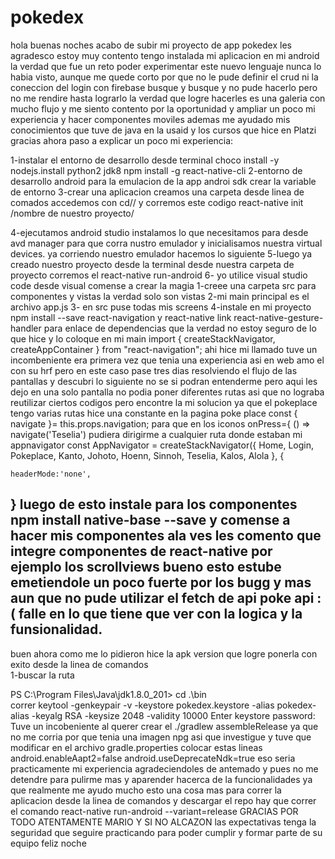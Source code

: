 # pokedex
hola
buenas noches  acabo de subir mi proyecto de  app  pokedex les agradesco estoy muy contento tengo instalada mi aplicacion en mi android la verdad que  fue un reto poder experimentar este nuevo lenguaje nunca lo habia visto, aunque me quede  corto por que no le pude  definir  el crud  ni la coneccion del login con firebase busque y busque y no pude hacerlo pero no me rendire hasta lograrlo la verdad que logre hacerles es una galeria con mucho flujo y me siento contento por la oportunidad y ampliar un poco mi experiencia y hacer componentes moviles ademas me ayudado mis conocimientos que tuve de java  en la usaid  y los cursos que hice en Platzi gracias  ahora paso a explicar un poco mi  experiencia:

1-instalar el entorno de desarrollo
desde terminal
choco install -y nodejs.install python2 jdk8
npm install -g react-native-cli
2-entorno de desarrollo android para la emulacion de la app
androi sdk
crear la variable de entorno
3-crear  una aplicacion
creamos una carpeta
desde linea de comados accedemos con cd// y corremos este codigo
react-native init /nombre de nuestro proyecto/

4-ejecutamos android studio
instalamos lo que necesitamos para desde avd manager para que corra nustro emulador
y inicialisamos nuestra virtual devices.
ya corriendo nuestro emulador hacemos lo siguiente
5-luego ya creado nuestro proyecto
desde la terminal desde nuestra carpeta de proyecto
corremos el react-native run-android
6- yo utilice visual studio code
desde visual comense a crear la magia
1-creee una carpeta src para componentes y vistas la verdad solo son vistas
2-mi main principal es el archivo app.js
3- en src puse todas mis screens
4-instale en mi proyecto
npm install --save react-navigation
y react-native link react-native-gesture-handler
para enlace de dependencias que la verdad no estoy seguro de lo que hice 
y lo coloque en mi main
import { createStackNavigator, createAppContainer } from "react-navigation";
ahi hice mi llamado
tuve un incombeniente era primera vez que tenia una experiencia asi en web amo el <a><a> con su hrf pero en este caso pase tres dias
  resolviendo el flujo de las pantallas y descubri lo siguiente no se si podran entenderme pero aqui les dejo
  en una solo pantalla no podia poner diferentes rutas asi que no lograba reutilizar ciertos codigos pero encontre la mi solucion
  ya que el pokeplace tengo varias rutas 
  hice
  una constante en la pagina poke place
  const { navigate }= this.props.navigation;
   para que en los iconos
  onPress={ () => navigate('Teselia')
  pudiera dirigirme a cualquier ruta donde estaban mi appnavigator
  const AppNavigator = createStackNavigator({
   Home,
   Login,
   Pokeplace,
   Kanto,
   Johoto,
   Hoenn,
   Sinnoh,
   Teselia,
   Kalos,
   Alola
  },
  {
      
    headerMode:'none',
  }
luego de esto instale para los componentes 
npm install native-base --save
y comense a hacer mis componentes
ala ves les comento que integre componentes de react-native
por ejemplo los scrollviews
bueno esto estube emetiendole un poco fuerte por los bugg y mas aun que no pude utilizar el fetch de api poke api :( falle en lo que tiene que ver con la logica y la funsionalidad.
----------------------------------------------------------------------------------------------------------------------------------------
buen ahora como me lo pidieron hice 
la apk version que logre ponerla con exito
desde la linea de comandos  
1-buscar la ruta 

PS C:\Program Files\Java\jdk1.8.0_201> cd .\bin\
correr
 keytool -genkeypair -v -keystore pokedex.keystore -alias pokedex-alias -keyalg RSA -keysize 2048 -validity 10000
Enter keystore password:
Tuve un incobeniente al querer crear el 
./gradlew assembleRelease
ya que no me corria por que tenia una imagen npg
asi que investigue y tuve que modificar en el archivo 
gradle.properties
colocar estas lineas
android.enableAapt2=false
android.useDeprecateNdk=true
eso seria practicamente mi experiencia agradeciendoles de antemado y pues no me detendre para pulirme mas y aparender hacerca de la funcionalidades ya que realmente me ayudo mucho esto
una cosa mas
para correr la aplicacion desde la linea de comandos y descargar el repo 
hay que correr el comando
react-native run-android --variant=release
GRACIAS POR TODO ATENTAMENTE MARIO Y SI NO ALCAZON las expectativas tenga la seguridad que seguire practicando para poder cumplir y formar parte de su equipo feliz noche


